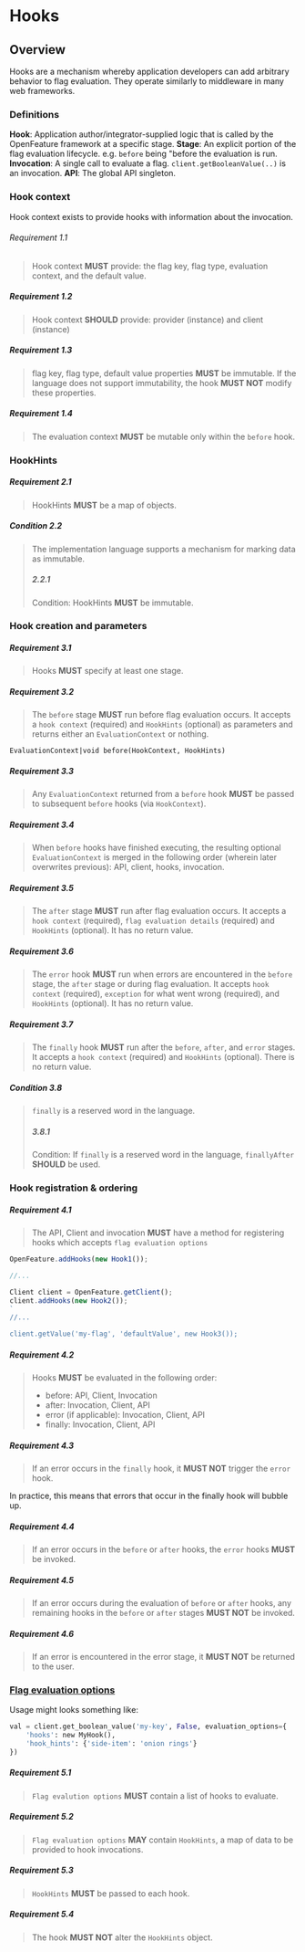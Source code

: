 # Hooks

## Overview

Hooks are a mechanism whereby application developers can add arbitrary behavior
to flag evaluation. They operate similarly to middleware in many web frameworks.

### Definitions

**Hook**: Application author/integrator-supplied logic that is called by the OpenFeature framework at a specific stage.
**Stage**: An explicit portion of the flag evaluation lifecycle. e.g. `before` being "before the evaluation is run.
**Invocation**: A single call to evaluate a flag. `client.getBooleanValue(..)` is an invocation.
**API**: The global API singleton.

### Hook context

Hook context exists to provide hooks with information about the invocation.

###### Requirement 1.1

> Hook context **MUST** provide: the flag key, flag type, evaluation context, and the default value.


##### Requirement 1.2

> Hook context **SHOULD** provide: provider (instance) and client (instance)

##### Requirement 1.3

> flag key, flag type, default value properties **MUST** be immutable. If the language does not support immutability, the hook **MUST NOT** modify these properties.

##### Requirement 1.4

> The evaluation context **MUST** be mutable only within the `before` hook.

### HookHints

##### Requirement 2.1

> HookHints **MUST** be a map of objects.


##### Condition 2.2

> The implementation language supports a mechanism for marking data as immutable.
>
> ##### 2.2.1
>
> Condition: HookHints **MUST** be immutable.


### Hook creation and parameters


##### Requirement 3.1

> Hooks **MUST** specify at least one stage.

##### Requirement 3.2

> The `before` stage **MUST** run before flag evaluation occurs. It accepts a `hook context` (required) and `HookHints` (optional) as parameters and returns either an `EvaluationContext` or nothing.

```
EvaluationContext|void before(HookContext, HookHints)
```

##### Requirement 3.3

> Any `EvaluationContext` returned from a `before` hook **MUST** be passed to subsequent `before` hooks (via `HookContext`).

##### Requirement 3.4

> When `before` hooks have finished executing, the resulting optional `EvaluationContext` is merged in the following order (wherein later overwrites previous): API, client, hooks, invocation.

##### Requirement 3.5

> The `after` stage **MUST** run after flag evaluation occurs. It accepts a `hook context` (required), `flag evaluation details` (required) and `HookHints` (optional). It has no return value.

##### Requirement 3.6

> The `error` hook **MUST** run when errors are encountered in the `before` stage, the `after` stage or during flag evaluation. It accepts `hook context` (required), `exception` for what went wrong (required), and `HookHints` (optional). It has no return value.

##### Requirement 3.7

> The `finally` hook **MUST** run after the `before`, `after`, and `error` stages. It accepts a `hook context` (required) and `HookHints` (optional). There is no return value.

##### Condition 3.8

> `finally` is a reserved word in the language.
>
> ##### 3.8.1
>
> Condition: If `finally` is a reserved word in the language, `finallyAfter` **SHOULD** be used.

### Hook registration & ordering

##### Requirement 4.1

> The API, Client and invocation **MUST** have a method for registering hooks which accepts `flag evaluation options`

```js
OpenFeature.addHooks(new Hook1());

//...

Client client = OpenFeature.getClient();
client.addHooks(new Hook2());
`
//...

client.getValue('my-flag', 'defaultValue', new Hook3());
```

##### Requirement 4.2

> Hooks **MUST** be evaluated in the following order:
> - before: API, Client, Invocation
> - after: Invocation, Client, API
> - error (if applicable): Invocation, Client, API
> - finally: Invocation, Client, API

##### Requirement 4.3

> If an error occurs in the `finally` hook, it **MUST NOT** trigger the `error` hook.

In practice, this means that errors that occur in the finally hook will bubble up.

##### Requirement 4.4

> If an error occurs in the `before` or `after` hooks, the `error` hooks **MUST** be invoked.

##### Requirement 4.5

> If an error occurs during the evaluation of `before` or `after` hooks, any remaining hooks in the `before` or `after` stages **MUST NOT** be invoked.

##### Requirement 4.6

> If an error is encountered in the error stage, it **MUST NOT** be returned to the user.


### [Flag evaluation options](../types.md#evaluation-options)

Usage might looks something like:

```python
val = client.get_boolean_value('my-key', False, evaluation_options={
    'hooks': new MyHook(),
    'hook_hints': {'side-item': 'onion rings'}
})
```

##### Requirement 5.1

> `Flag evalution options` **MUST** contain a list of hooks to evaluate.

##### Requirement 5.2

> `Flag evaluation options` **MAY** contain `HookHints`, a map of data to be provided to hook invocations.

##### Requirement 5.3

> `HookHints` **MUST** be passed to each hook.

##### Requirement 5.4

> The hook **MUST NOT** alter the `HookHints` object.
